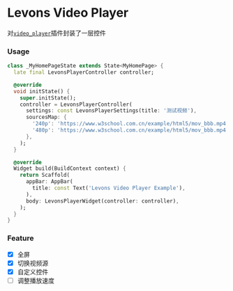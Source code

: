 # Levons Video Player

对[`video_player`](https://pub.dev/packages/video_player)插件封装了一层控件

### Usage

```dart
class _MyHomePageState extends State<MyHomePage> {
  late final LevonsPlayerController controller;

  @override
  void initState() {
    super.initState();
    controller = LevonsPlayerController(
      settings: const LevonsPlayerSettings(title: '测试视频'),
      sourcesMap: {
        '240p': 'https://www.w3school.com.cn/example/html5/mov_bbb.mp4',
        '480p': 'https://www.w3school.com.cn/example/html5/mov_bbb.mp4',
      },
    );
  }

  @override
  Widget build(BuildContext context) {
    return Scaffold(
      appBar: AppBar(
        title: const Text('Levons Video Player Example'),
      ),
      body: LevonsPlayerWidget(controller: controller),
    );
  }
}
```

### Feature

- [x] 全屏
- [x] 切换视频源
- [x] 自定义控件
- [ ] 调整播放速度
